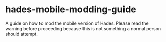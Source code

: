 # hades-mobile-modding-guide
A guide on how to mod the mobile version of Hades. Please read the warning before proceeding because this is not something a normal person should attempt.
